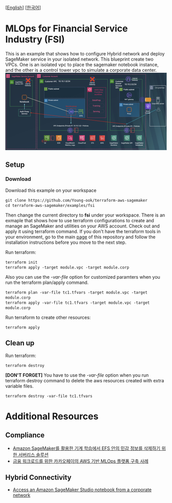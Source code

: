 [[English](README.md)] [[한국어](README.ko.md)]

# MLOps for Financial Service Industry (FSI)
This is an example that shows how to configure Hybrid network and deploy SageMaker service in your isolated network. This blueprint create two VPCs. One is an isolated vpc to place the sagemaker notebook instance, and the other is a control tower vpc to simulate a corporate data center.
![aws-sm-fsi-hybrid-arch](../../images/aws-sm-fsi-hybrid-arch.png)

## Setup
### Download
Download this example on your workspace
```
git clone https://github.com/Young-ook/terraform-aws-sagemaker
cd terraform-aws-sagemaker/examples/fsi
```

Then change the current directory to **fsi** under your workspace. There is an exmaple that shows how to use terraform configurations to create and manage an SageMaker and utilities on your AWS account. Check out and apply it using terraform command. If you don't have the terraform tools in your environment, go to the main [page](https://github.com/Young-ook/terraform-aws-sagemaker) of this repository and follow the installation instructions before you move to the next step.

Run terraform:
```
terraform init
terraform apply -target module.vpc -target module.corp
```
Also you can use the *-var-file* option for customized paramters when you run the terraform plan/apply command.
```
terraform plan -var-file tc1.tfvars -target module.vpc -target module.corp
terraform apply -var-file tc1.tfvars -target module.vpc -target module.corp
```

Run terraform to create other resources:
```
terraform apply
```

## Clean up
Run terraform:
```
terraform destroy
```
**[DON'T FORGET]** You have to use the *-var-file* option when you run terraform destroy command to delete the aws resources created with extra variable files.
```
terraform destroy -var-file tc1.tfvars
```

# Additional Resources
## Compliance
- [Amazon SageMaker를 활용한 기계 학습에서 EFS 안의 민감 정보를 삭제하기 위한 서버리스 솔루션](https://aws.amazon.com/ko/blogs/tech/sensitive-ml-training-data-lifecycle-management-using-aws-lambda/)
- [금융 워크로드를 위한 카카오페이의 AWS 기반 MLOps 플랫폼 구축 사례](https://youtu.be/BbsmOYasu1A?si=c92-xk5V5ms5OqzJ)

## Hybrid Connectivity
- [Access an Amazon SageMaker Studio notebook from a corporate network](https://aws.amazon.com/blogs/machine-learning/access-an-amazon-sagemaker-studio-notebook-from-a-corporate-network/)
